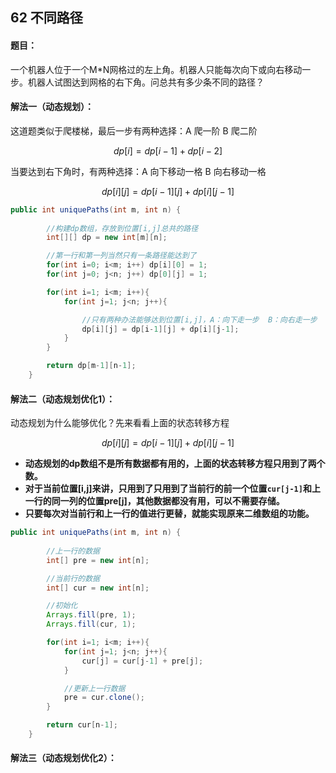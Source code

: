 ## 62 不同路径

#### 题目：

一个机器人位于一个M*N网格过的左上角。机器人只能每次向下或向右移动一步。机器人试图达到网格的右下角。问总共有多少条不同的路径？



#### 解法一（动态规划）：

这道题类似于爬楼梯，最后一步有两种选择：A 爬一阶   B 爬二阶

$$dp[i] = dp[i-1] + dp[i-2]$$ 



当要达到右下角时，有两种选择：A 向下移动一格     B 向右移动一格

$%$$$dp[i][j] = dp[i-1][j] + dp[i][j-1]$$



```java
public int uniquePaths(int m, int n) {
        
        //构建dp数组，存放到位置[i,j]总共的路径
        int[][] dp = new int[m][n];

        //第一行和第一列当然只有一条路径能达到了
        for(int i=0; i<m; i++) dp[i][0] = 1;
        for(int j=0; j<n; j++) dp[0][j] = 1;

        for(int i=1; i<m; i++){
            for(int j=1; j<n; j++){

                //只有两种办法能够达到位置[i,j]，A：向下走一步  B：向右走一步
                dp[i][j] = dp[i-1][j] + dp[i][j-1];
            }
        }

        return dp[m-1][n-1];
    }
```





#### 解法二（动态规划优化1）：

动态规划为什么能够优化？先来看看上面的状态转移方程

$$dp[i][j] = dp[i-1][j] + dp[i][j-1]$$



- **动态规划的dp数组不是所有数据都有用的，上面的状态转移方程只用到了两个数。**
- **对于当前位置[i,j]来讲，只用到了只用到了当前行的前一个位置`cur[j-1]`和上一行的同一列的位置pre[j]，其他数据都没有用，可以不需要存储。**
- **只要每次对当前行和上一行的值进行更替，就能实现原来二维数组的功能。**



```java
public int uniquePaths(int m, int n) {
        
        //上一行的数据
        int[] pre = new int[n];

        //当前行的数据
        int[] cur = new int[n];

        //初始化
        Arrays.fill(pre, 1);
        Arrays.fill(cur, 1);

        for(int i=1; i<m; i++){
            for(int j=1; j<n; j++){
                cur[j] = cur[j-1] + pre[j];
            }

            //更新上一行数据
            pre = cur.clone();
        }

        return cur[n-1];
    }
```



#### 解法三（动态规划优化2）：

